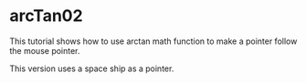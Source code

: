 # arcTan02

This tutorial shows how to use arctan math function to make a pointer follow the mouse pointer.

This version uses a space ship as a pointer.
